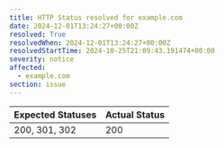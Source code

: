 ```yaml
---
title: HTTP Status resolved for example.com
date: 2024-12-01T13:24:27+00:00Z
resolved: True
resolvedWhen: 2024-12-01T13:24:27+00:00Z
resolvedStartTime: 2024-10-25T21:09:43.191474+00:00
severity: notice
affected:
  - example.com
section: issue
---
```


| Expected Statuses | Actual Status  |
|-------------------|----------------|
| 200, 301, 302 | 200 |
